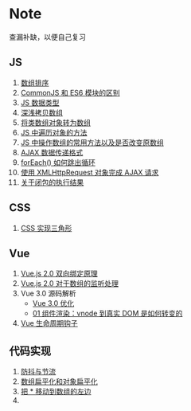 # Note
查漏补缺，以便自己复习

## JS
1. [数组排序](https://github.com/MaMaFish/Note/issues/32)
2. [CommonJS 和 ES6 模块的区别](https://github.com/LinDaiDai/niubility-coding-js/blob/master/JavaScript/ES6+/%E4%B8%80%E7%AF%87%E4%B8%8D%E6%98%AF%E6%A0%87%E9%A2%98%E5%85%9A%E7%9A%84CommonJS%E5%92%8CES6%E6%A8%A1%E5%9D%97%E8%A7%84%E8%8C%83%E8%AE%B2%E8%A7%A3.md)
3. [JS 数据类型](https://github.com/MaMaFish/Note/issues/2)
4. [深浅拷贝数组](https://github.com/MaMaFish/Note/issues/3)
5. [将类数组对象转为数组](https://github.com/MaMaFish/Note/issues/4)
6. [JS 中遍历对象的方法](https://github.com/MaMaFish/Note/issues/6)
7. [JS 中操作数组的常用方法以及是否改变原数组](https://github.com/MaMaFish/Note/issues/7)
8. [AJAX 数据传递格式](https://github.com/MaMaFish/Note/issues/8)
9. [forEach() 如何跳出循环](https://github.com/MaMaFish/Note/issues/9)
10. [使用 XMLHttpRequest 对象完成 AJAX 请求](https://github.com/MaMaFish/Note/issues/10)
11. [关于闭包的执行结果](https://github.com/MaMaFish/Note/issues/12)
## CSS
1. [CSS 实现三角形](https://github.com/MaMaFish/Interview-Question/issues/1)

## Vue
1. [Vue.js 2.0 双向绑定原理](https://segmentfault.com/a/1190000006599500#comment-area)
2. [Vue.js 2.0 对于数组的监听处理](https://www.cnblogs.com/ming1025/p/13082822.html)
3. Vue 3.0 源码解析
   - [Vue 3.0 优化](https://github.com/MaMaFish/Note/issues/38)
   - [01 组件渲染：vnode 到真实 DOM 是如何转变的](https://github.com/MaMaFish/Note/issues/39)
4. [Vue 生命周期钩子](https://github.com/MaMaFish/Note/issues/5)
   
## 代码实现
1. [防抖与节流](https://github.com/MaMaFish/Note/issues/27)
2. [数组扁平化和对象扁平化](https://github.com/MaMaFish/Note/issues/34)
3. [把 * 移动到数组的左边](https://github.com/MaMaFish/Note/issues/11)
4. 
